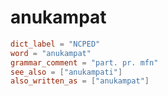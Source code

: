 # anukampat

``` toml
dict_label = "NCPED"
word = "anukampat"
grammar_comment = "part. pr. mfn"
see_also = ["anukampati"]
also_written_as = ["anukampat"]
```

